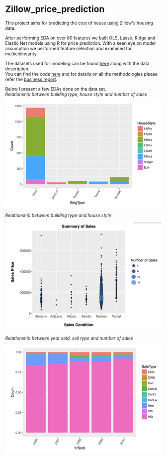 # Zillow_price_prediction
This project aims for predicting the cost of house using Zillow's housing data.  

After performing EDA on over 80 features we built OLS, Lasso, Ridge and Elastic Net models using R for price prediction. With a keen eye on model assumption we performed feature selection and examined for multicolinearity.  

The datasets used for modeling can be found [here](https://github.com/arpitaj5/Zillow_price_prediction/tree/master/Data) along with the data description.  
You can find the code [here](https://github.com/arpitaj5/Zillow_price_prediction/blob/master/Prediction.Rmd) and for details on all the methodologies please refer the [business report](https://github.com/arpitaj5/Zillow_price_prediction/blob/master/Report.pdf).

Below I present a few EDAs done on the data set.  
*Relationship between building type, house style and number of sales*  

![Screenshot](https://github.com/arpitaj5/Zillow_price_prediction/blob/master/img/img1.png)

*Relationship between building type and house style*  

![Screenshot](https://github.com/arpitaj5/Zillow_price_prediction/blob/master/img/img2.png)

*Relationship between year sold, sell type and number of sales*  

![Screenshot](https://github.com/arpitaj5/Zillow_price_prediction/blob/master/img/img3.png)
